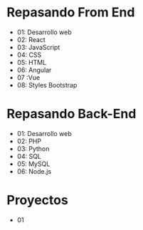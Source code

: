 # Repasando From End
- 01: Desarrollo web
- 02: React
- 03: JavaScript
- 04: CSS
- 05: HTML
- 06: Angular
- 07 :Vue
- 08: Styles Bootstrap


# Repasando Back-End
- 01: Desarrollo web
- 02: PHP
- 03: Python
- 04: SQL
- 05: MySQL
- 06: Node.js


# Proyectos
- 01